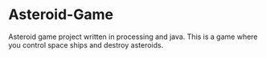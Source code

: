 # Asteroid-Game
Asteroid game project written in processing and java. This is a game where you control space ships and destroy asteroids.

